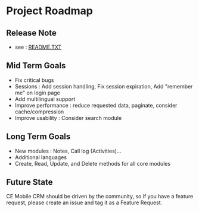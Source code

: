 # Project Roadmap #

## Release Note ##
  * see : [README.TXT](https://code.google.com/p/ce-mobile-crm/source/browse/trunk/README.TXT)

## Mid Term Goals ##
  * Fix critical bugs
  * Sessions : Add session handling, Fix session expiration, Add "remember me" on login page
  * Add multilingual support
  * Improve performance : reduce requested data, paginate, consider cache/compression
  * Improve usability : Consider search module

## Long Term Goals ##
  * New modules : Notes, Call log (Activities)...
  * Additional languages
  * Create, Read, Update, and Delete methods for all core modules

## Future State ##
CE Mobile CRM should be driven by the community, so if you have a feature request, please create an issue and tag it as a Feature Request.